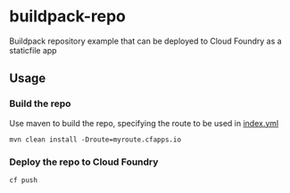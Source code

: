 # buildpack-repo
Buildpack repository example that can be deployed to Cloud Foundry as a staticfile app

## Usage
### Build the repo
Use maven to build the repo, specifying the route to be used in [index.yml](https://github.com/cloudfoundry/java-buildpack/blob/master/docs/extending-repositories.md)

```
mvn clean install -Droute=myroute.cfapps.io
```

### Deploy the repo to Cloud Foundry

```
cf push
```